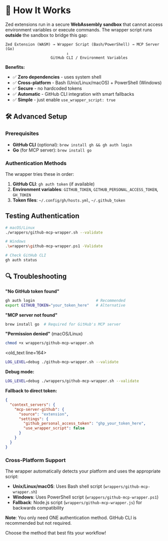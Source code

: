 # 🔐 How It Works

Zed extensions run in a secure **WebAssembly sandbox** that cannot access environment variables or execute commands. The wrapper script runs **outside** the sandbox to bridge this gap:

```text
Zed Extension (WASM) → Wrapper Script (Bash/PowerShell) → MCP Server (Go)
                           ↓
                    GitHub CLI / Environment Variables
```

**Benefits:**

- ✅ **Zero dependencies** - uses system shell
- ✅ **Cross-platform** - Bash (Unix/Linux/macOS) + PowerShell (Windows)
- ✅ **Secure** - no hardcoded tokens
- ✅ **Automatic** - GitHub CLI integration with smart fallbacks
- ✅ **Simple** - just enable `use_wrapper_script: true`

## 🛠️ Advanced Setup

### Prerequisites

- **GitHub CLI** (optional): `brew install gh && gh auth login`
- **Go** (for MCP server): `brew install go`

### Authentication Methods

The wrapper tries these in order:

1. **GitHub CLI**: `gh auth token` (if available)
2. **Environment variables**: `GITHUB_TOKEN`, `GITHUB_PERSONAL_ACCESS_TOKEN`, `GH_TOKEN`
3. **Token files**: `~/.config/gh/hosts.yml`, `~/.github_token`

## Testing Authentication

```bash
# macOS/Linux
./wrappers/github-mcp-wrapper.sh --validate

# Windows
.\wrappers\github-mcp-wrapper.ps1 -Validate

# Check GitHub CLI
gh auth status
```

## 🔍 Troubleshooting

**"No GitHub token found"**

```bash
gh auth login                           # Recommended
export GITHUB_TOKEN="your_token_here"   # Alternative
```

**"MCP server not found"**

```bash
brew install go  # Required for GitHub's MCP server
```

**"Permission denied"** (macOS/Linux)

```bash
chmod +x wrappers/github-mcp-wrapper.sh
```

<old_text line=164>
```bash
LOG_LEVEL=debug ./github-mcp-wrapper.sh --validate
```

**Debug mode:**

```bash
LOG_LEVEL=debug ./wrappers/github-mcp-wrapper.sh --validate
```

**Fallback to direct token:**

```json
{
  "context_servers": {
    "mcp-server-github": {
      "source": "extension",
      "settings": {
        "github_personal_access_token": "ghp_your_token_here",
        "use_wrapper_script": false
      }
    }
  }
}
```

### Cross-Platform Support

The wrapper automatically detects your platform and uses the appropriate script:

- **Unix/Linux/macOS**: Uses Bash shell script (`wrappers/github-mcp-wrapper.sh`)
- **Windows**: Uses PowerShell script (`wrappers/github-mcp-wrapper.ps1`)
- **Fallback**: Node.js script (`wrappers/github-mcp-wrapper.js`) for backwards compatibility

**Note**: You only need ONE authentication method. GitHub CLI is recommended but not required.

Choose the method that best fits your workflow!
